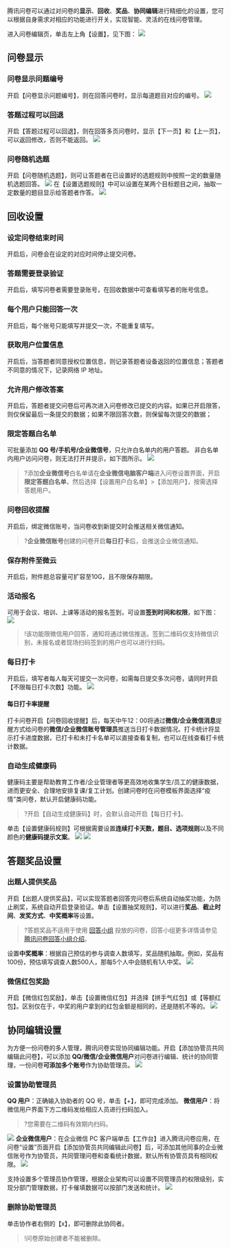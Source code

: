 腾讯问卷可以通过对问卷的**显示**、**回收**、**奖品**、**协同编辑**进行精细化的设置，您可以根据自身需求对相应的功能进行开关，实现智能、灵活的在线问卷管理。

进入问卷编辑页，单击左上角【设置】，见下图：
![](https://main.qcloudimg.com/raw/a275185e446563ae293ad89822bc3c67.png)

## 问卷显示
### 问卷显示问题编号
开启【问卷显示问题编号】，则在回答问卷时，显示每道题目对应的编号。
![](https://main.qcloudimg.com/raw/080ce06bd51a67a7972ce159dc1879cc/%E9%97%AE%E5%8D%B7%E6%98%BE%E7%A4%BA%E9%97%AE%E9%A2%98%E7%BC%96%E5%8F%B7.png)
### 答题过程可以回退
开启【答题过程可以回退】，则在回答多页问卷时，显示【下一页】和【上一页】，可以返回修改，否则不能返回。
![](https://main.qcloudimg.com/raw/57d32b720d33b0e581b6737b3da7e407.png)
### 问卷随机选题
开启【问卷随机选题】，则可让答题者在已设置好的选题规则中按照一定的数量随机选题回答。
![](https://main.qcloudimg.com/raw/fbf604920d936d78e3866542f19c264b.png)
在【设置选题规则】中可以设置在某两个目标题目之间，抽取一定数量的题目显示给答题者作答。
![](https://main.qcloudimg.com/raw/8a5eff974e3e0730ed99d0507360e6af/%E9%97%AE%E5%8D%B7%E9%9A%8F%E6%9C%BA%E9%80%89%E9%A2%982.png)


## 回收设置

### 设定问卷结束时间

开启后，问卷会在设定的对应时间停止提交问卷。

### 答题需要登录验证

开启后，填写问卷者需要登录账号，在回收数据中可查看填写者的账号信息。

### 每个用户只能回答一次

开启后，每个账号只能填写并提交一次，不能重复填写。

###  获取用户位置信息

开启后，当答题者同意授权位置信息，则记录答题者设备返回的位置信息；答题者不同意的情况下，记录网络 IP 地址。

###  允许用户修改答案

开启后，答题者提交问卷后可再次进入问卷修改已提交的内容。如果已开启限答，则仅保留最后一条提交的数据；如果不限回答次数，则保留每次提交的数据；

###  限定答题白名单

可批量添加 **QQ 号/手机号/企业微信号**，只允许白名单内的用户答题。
非白名单内用户访问问卷，则无法打开并提示，如下图所示。
![](https://main.qcloudimg.com/raw/7d891feb1d6f0697868117b89193397b/%E8%AE%BE%E7%BD%AE.png)

>?添加**企业微信号**白名单请在**企业微信电脑客户端**进入问卷设置界面，开启**限定答题白名单**，然后选择【设置用户白名单】>【添加用户】，按需选择答题用户。

### 问卷回收提醒

开启后，绑定微信账号，当问卷收到新提交时会推送相关微信通知。
>?**企业微信账号**创建的问卷开启**每日打卡**后，会推送企业微信通知。

### 保存附件至微云

开启后，附件题总容量可扩容至10G，且不限保存期限。

### 活动报名

可用于会议、培训、上课等活动的报名签到，可设置**签到时间和权限**，如下图：
![](https://main.qcloudimg.com/raw/a278edfad8316b0f89d59ea2ce5b4d4e/%E6%B4%BB%E5%8A%A8%E6%8A%A5%E5%90%8D.png)
>!该功能限微信用户回答，通知将通过微信推送。签到二维码仅支持微信识别，未报名或者现场扫码签到的用户也可以进行扫码。



### 每日打卡

开启后，填写者每人每天可提交一次问卷，如需每日提交多次问卷，请同时开启【不限每日打卡次数】功能。
![](https://main.qcloudimg.com/raw/e9cb00c1bb705dcfcda52be67c946a59/%E6%AF%8F%E6%97%A5%E6%89%93%E5%8D%A1.png)

#### 每日打卡率提醒

打卡问卷开启【问卷回收提醒】后，每天中午12：00将通过**微信/企业微信消息**提醒方式给问卷的**微信/企业微信账号管理员**推送当日打卡数据情况。打卡统计将显示打卡进度数据，已打卡和未打卡名单可以直接查看复制，也可以在线查看打卡统计数据。

### 自动生成健康码

健康码主要是帮助教育工作者/企业管理者等更高效地收集学生/员工的健康数据，进而更安全、合理地安排复课/复工计划。创建问卷时在问卷模板界面选择“疫情”类问卷，默认开启健康码功能。
>?开启【自动生成健康码】时，会默认自动开启【每日打卡】。

单击【设置健康码规则】可根据需要设置**连续打卡天数，题目、选项规则**以及不同颜色的**健康码提示文案**。
![](https://main.qcloudimg.com/raw/ae420a93578f21bb11bbe244cf44c208.png)
![](https://main.qcloudimg.com/raw/0d5c02a4affe254e5d09c1bd36e70f25.png)

## 答题奖品设置
### 出题人提供奖品
开启【出题人提供奖品】，可以实现答题者回答完问卷后系统自动抽奖功能，为防止刷奖，系统自动开启登录验证。单击【设置抽奖规则】，可以进行**奖品**、**截止时间**、**发奖方式**、**中奖概率**等设置。
>?答题奖品不适用于使用 [回答小组](https://wj.qq.com/answer_group.html) 投放的问卷，回答小组更多详情请参见 [腾讯问卷回答小组介绍](https://wj.qq.com/article/single-346.html)。

设置**中奖概率**：根据自己预估的参与调查人数填写，奖品随机抽取。例如，奖品有100份，预估填写调查人数500人，那每5个人中会随机有1人中奖。
![](https://main.qcloudimg.com/raw/1b5763ce45e8f9484f3982d2108dc7ff.png)

### 微信红包奖励
开启【微信红包奖励】，单击【设置微信红包】并选择【拼手气红包】或【等额红包】。区别仅在于，中奖的用户拿到的红包金额是相同的，还是随机不等的。
![](https://main.qcloudimg.com/raw/ec86f91bbaa2711cf2948a37406c7f1b.png)

## 协同编辑设置

为方便一份问卷的多人管理，腾讯问卷实现协同编辑功能。开启【添加协管员共同编辑此问卷】，可以添加 **QQ/微信/企业微信用户**对问卷进行编辑、统计的协同管理，一份问卷**可添加多个账号**作为协助管理员。
![](https://main.qcloudimg.com/raw/fd2d74c6767a27bf05fb8a3b3e4fac59.png)

### 设置协助管理员
 **QQ 用户**：正确输入协助者的 QQ 号，单击【+】，即可完成添加。
 **微信用户**：将微信用户界面下方二维码发给相应人员进行扫码加入。
>?您需要在二维码有效期内扫码。
>
![](https://main.qcloudimg.com/raw/bb92f0718bbc0c693c24dddf7881c5f1.png)
**企业微信用户**：在企业微信 PC 客户端单击【工作台】进入腾讯问卷应用，在问卷“设置”页面开启【添加协管员共同编辑此问卷】后，可添加其他同事的企业微信账号作为协管员，共同管理问卷和查看统计数据，默认所有协管员具有相同权限。
![](https://main.qcloudimg.com/raw/42dd88f601f2175eb798fc114cc55c5e.png)

支持设置多个管理员协作管理，根据企业架构可以设置不同管理员的权限级别，实现分部门管理数据，打卡催填数据可以按部门发送和统计。
![](https://main.qcloudimg.com/raw/0b4d40706b893cdec130cec423add22c.png)

###	删除协助管理员

单击协作者右侧的【x】，即可删除此协同者。
>!问卷原始创建者不能被删除。
